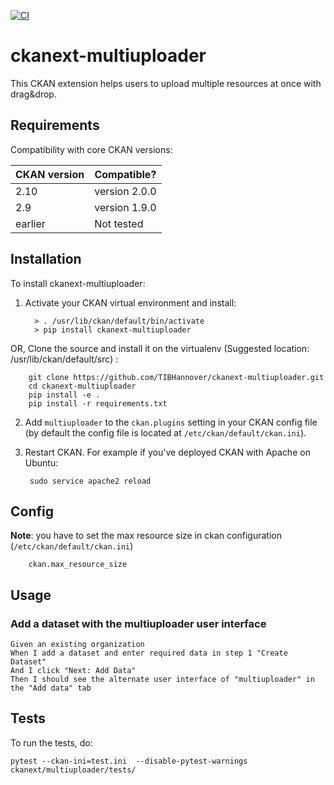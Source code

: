[![CI](https://github.com/TIBHannover/ckanext-multiuploader/actions/workflows/test.yml/badge.svg)](https://github.com/TIBHannover/ckanext-multiuploader/actions/workflows/test.yml)

# ckanext-multiuploader

This CKAN extension helps users to upload multiple resources at once with drag&drop. 


## Requirements

Compatibility with core CKAN versions:

| CKAN version    | Compatible?   |
| --------------- | ------------- |
|  2.10 | version 2.0.0    | yes
|  2.9 | version 1.9.0   |
| earlier | Not tested |           |


## Installation

To install ckanext-multiuploader:

1. Activate your CKAN virtual environment and install:

         > . /usr/lib/ckan/default/bin/activate
         > pip install ckanext-multiuploader

 OR, Clone the source and install it on the virtualenv (Suggested location: /usr/lib/ckan/default/src)
:

        git clone https://github.com/TIBHannover/ckanext-multiuploader.git
        cd ckanext-multiuploader
        pip install -e .
        pip install -r requirements.txt

2. Add `multiuploader` to the `ckan.plugins` setting in your CKAN
   config file (by default the config file is located at
   `/etc/ckan/default/ckan.ini`).

3. Restart CKAN. For example if you've deployed CKAN with Apache on Ubuntu:

        sudo service apache2 reload

## Config

**Note**: you have to set the max resource size in ckan configuration (`/etc/ckan/default/ckan.ini`)

        ckan.max_resource_size

## Usage
### Add a dataset with the multiuploader user interface
```
Given an existing organization
When I add a dataset and enter required data in step 1 "Create Dataset"
And I click "Next: Add Data"
Then I should see the alternate user interface of "multiuploader" in the "Add data" tab
```

## Tests

To run the tests, do:

    pytest --ckan-ini=test.ini  --disable-pytest-warnings  ckanext/multiuploader/tests/
